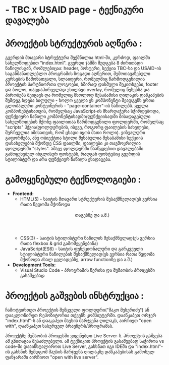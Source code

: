 # - **TBC x USAID page - ტექნიკური დავალება**

# პროექტის სტრუქტურის აღწერა :
გვერდის მთავარი სტრუქტურა შექმნილია html-ში, კერძოდ, ფაილში სახელწოდებით "index.html". 
გვერდი ჯამში შედგება 8 ძირითადი ნაწილისგან, რომლებიცაა: header, პოსტერი, სექცია TBC-სა და USAID-ის საგანმანათლებლო პროგრამის ზოგადი აღწერით, შემოთავაზებული კურსების ჩამონათვალი, სლაიდერი, რომელშიც წარმოდგენილია პროექტის პარტნიორთა ლოგოები, ხშირად დასმული შეკითხვები, footer და ბოლო, თავდაპირველად უხილავი overlay, რომელიც წესებსა და პირობებს შეიცავს და რომელიც მხოლოდ შესაბამისი ღილაკის დაწკაპების შემდეგ ხდება ხილული - ხოლო ყველა ეს კომპონენტი შეადგენს ერთი გლობალური კონტეინერის - "page-container"-ის ნაწილებს.
ყველა კომპონენტისათვის, რომელსაც JavaScript-ის მხარდაჭერა სჭირდებოდა, ფუნქციური ნაწილი კომპონენტისადმი/ფუნქციისადმი მისადაგებული სახელწოდების მქონე ფაილითაა წარმოდგენილი ფოლდერში, რომელსაც "scripts" ჰქვია(ფოლდერების, ისევე, როგორც ფაილების სახელები, შერჩეულია იმისათვის, რომ ცხადი იყოს მათი როლი).
ვიზუალური გაფორმება, ანუ ობიექტთა სტილი შენახულია შესაბამისი სექციის დასახელების მქონდე CSS ფაილში, ფაილები კი თავმოყრილია ფოლდერში "styles". ამავე ფოლდერში წააწყდებით დავალებაში გამოყენებულ ინგლისურ ფონტებს, რადგან ფონტებიც გვერდის სტილისტურ და არა ფუნქციურ ნაწილს ესადაგება.

# გამოყენებული ტექნოლოგიები :
- **Frontend:**
  - HTML(5) - საიტის მთავარი სტრუქტურის შესაქმნელად(ეს ვერსია რათა წვდომა მქონოდა <header>, <footer> თაგებზე და ა.შ.)
  - CSS(3) - საიტის სტილისტური ნაწილის შესაქმნელად(ეს ვერსია რათა flexbox & grid გამომეყენებინა)
  - JavaScript(ES6) - საიტის ფუნქციონალური და გარკვეული სტილისტური ნაწილების შესაქმნელად(ეს ვერსია რათა წვდომა მქონოდა ახალ ცვლადებზე, arrow functionზე და ა.შ.)
- **Development Tools:**
  - Visual Studio Code - პროგრამის წერისა და მუშაობის პროცესში გასაშვებად

# პროექტის გაშვების ინსტრუქცია :
ჩამოტვირთეთ პროექტის შემცველი ფოლდერი("მაკო მუსერიძე") ან დააკლონირეთ რეპოზიტორია თქვენს კომპიუტერში. დააწკაპეთ ორჯერ "index.html"-ს ან დააკაპეთ მაუსის მარჯვენა ღილაკს, აირჩიეთ "open with", დააწკაპეთ სასურველ ბრაუზერს/პროგრამას.

პროექტზე მუშაობის პროცესში ვიყენებდი Live Server-ს. პროექტის გაშვება ამ გზითაცაა შესაძლებელი. ამ ტექნიკით პროექტის გასაშვებად საჭიროა vs code-ში დააინსტალიროთ Live Server, გახსნათ იგი IDEში და "index.html"-ის გახსნის შემდგომ მაუსის მარჯვენა ღილაკზე დაწკაპებისას გამოსულ ფანჯარაში აირჩიოთ "open with live server".
